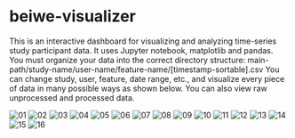 # beiwe-visualizer
This is an interactive dashboard for visualizing and analyzing time-series study participant data. It uses Jupyter notebook, matplotlib and pandas.
You must organize your data into the correct directory structure: main-path/study-name/user-name/feature-name/[timestamp-sortable].csv
You can change study, user, feature, date range, etc., and visualize every piece of data in many possible ways as shown below. You can also view raw unprocessed and processed data.

![01](/img/01.png)
![02](/img/02.png)
![03](/img/03.png)
![04](/img/04.png)
![05](/img/05.png)
![06](/img/06.png)
![07](/img/07.png)
![08](/img/08.png)
![09](/img/09.png)
![10](/img/10.png)
![11](/img/11.png)
![12](/img/12.png)
![13](/img/13.png)
![14](/img/14.png)
![15](/img/15.png)
![16](/img/16.png)
